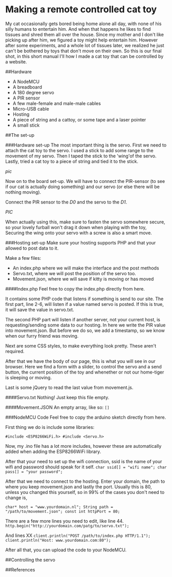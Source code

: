 # Making a remote controlled cat toy
My cat occasionally gets bored being home alone all day, with none of his silly humans to entertain him. And when that happens he likes to find tissues and shred them all over the house. Since my mother and I don't like picking up after him, we figured a toy might help entertain him. However after some experiments, and a whole lot of tissues later, we realized he just can't be bothered by toys that don't move on their own. So this is our final shot, in this short manual I'll how I made a cat toy that can be controlled by a website.

##Hardware
- A NodeMCU
- A breadboard
- A 180 degree servo
- A PIR sensor
- A few male-female and male-male cables
- Micro-USB cable
- Hosting
- A piece of string and a cattoy, or some tape and a laser pointer
- A small stick

##The set-up

###Hardware set-up
The most important thing is the servo. First we need to attach the cat toy to the servo. I used a stick to add some range to the movement of my servo. Then I taped the stick to the 'wing'of the servo. Lastly, tried a cat toy to a piece of string and tied it to the stick. 

*pic*

Now on to the board set-up. We will have to connect the PIR-sensor (to see if our cat is actually doing something) and our servo (or else there will be nothing moving). 

Connect the PIR sensor to the *D0* and the servo to the *D1*. 

*PIC*

When actually using this, make sure to fasten the servo somewhere secure, so your lovely furball won't drag it down when playing with the toy, Securing the wing onto your servo with a screw is also a smart move.

###Hosting set-up
Make sure your hosting supports PHP and that your allowed to post data to it.

Make a few files:
- An index.php where we will make the interface and the post methods
- Servo.txt, where we will post the position of the servo too.
- Movement.json, where we will save if kitty is moving or has moved

####Index.php
Feel free to copy the index.php directly from here.

It contains some PHP code that listens if something is send to our site. The first part, line 2-6, will listen if a value named servo is posted. If this is true, it will save the value in servo.txt.

The second PHP part will listen if another server, not your current host, is requesting/sending some data to our hosting. In here we write the PIR value into movement.json. But before we do so, we add a timestamp, so we know when our furry friend was moving.

Next are some CSS styles, to make everything look pretty. These aren't required.

After that we have the body of our page, this is what you will see in our browser. Here we find a form with a slider, to control the servo and a send button, the current position of the toy and whenether or not our home-tiger is sleeping or moving.

Last is some jQuery to read the last value from movement.js. 

####Servo.txt
Nothing! Just keep this file empty.

####Movement.JSON
An empty array, like so: `[]`

###NodeMCU Code
Feel free to copy the arduino sketch directly from here.

First thing we do is include some libraries:

`#include <ESP8266WiFi.h>
#include <Servo.h>`

Now, my .ino file has a lot more includes, however these are automatically added when adding the ESP8266WiFi library.

After that your need to set up the wifi connection, ssid is the name of your wifi and password should speak for it self.
`char ssid[] = "wifi name";
char pass[] = "your password";`

After that we need to connect to the hosting. Enter your domain, the path to where you keep movement.json and lastly the port. Usually this is 80, unless you changed this yourself, so in 99% of the cases you don't need to change is,

`char* host = "www.yourdomain.nl";
String path = "/path/to/movement.json";
const int httpPort = 80;`

There are a few more lines you need to edit, like line 44.
`http.begin("http://yourdomain.com/patg/to/servo.txt");`

And lines XX
`client.println("POST /path/to/index.php HTTP/1.1");
client.println("Host: www.yourdomain.com:80");`

After all that, you can upload the code to your NodeMCU.

##Controlling the servo

##References

